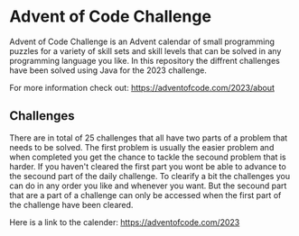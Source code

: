 # Advent of Code Challenge

Advent of Code Challenge is an Advent calendar of small programming puzzles for a variety of skill sets and skill levels that can be solved in any programming language you like. In this repository the diffrent challenges have been solved using Java for the 2023 challenge. 

For more information check out: https://adventofcode.com/2023/about 

## Challenges
There are in total of 25 challenges that all have two parts of a problem that needs to be solved. The first problem is usually the easier problem and when completed you get the chance to tackle the secound problem that is harder. If you haven't cleared the first part you wont be able to advance to the secound part of the daily challenge. To clearify a bit the challenges you can do in any order you like and whenever you want. But the secound part that are a part of a challenge can only be accessed when the first part of the challenge have been cleared. 

Here is a link to the calender: https://adventofcode.com/2023

